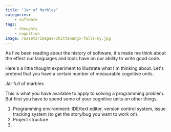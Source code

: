 ```yaml
---
title: "Jar of Marbles"
categories:
    - software
tags:
    - thoughts
    - cognition
image: /assets/images/chittenango-falls-ny.jpg
---
```

As I've been reading about the history of software, it's made me think about the effect our languages and tools have on our ability to write good code.

Here's a little thought experiment to illustrate what I'm thinking about. Let's pretend that you have a certain number of measurable cognitive units.

Jar full of marbles

This is what you have available to apply to solving a programming problem. But first you have to spend some of your cognitive units on other things.

1. Programming environment: IDE/text editor, version control system, issue tracking system (to get the story/bug you want to work on).
2. Project structure
3. 